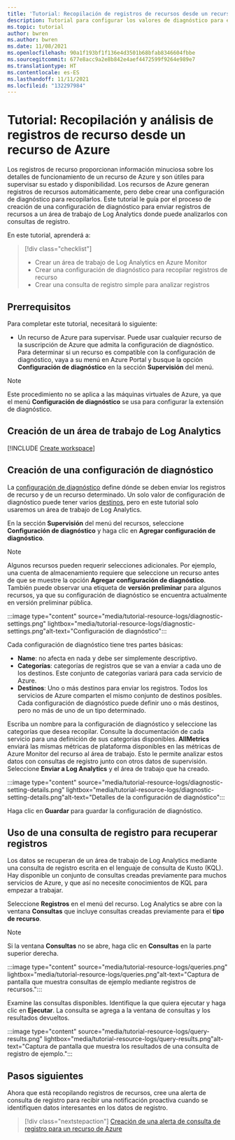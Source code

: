 ```yaml
---
title: 'Tutorial: Recopilación de registros de recursos desde un recurso de Azure'
description: Tutorial para configurar los valores de diagnóstico para enviar registros de recurso de un recurso de Azure en un área de trabajo de Log Analytics donde se puedan analizar con una consulta de registro.
ms.topic: tutorial
author: bwren
ms.author: bwren
ms.date: 11/08/2021
ms.openlocfilehash: 90a1f193bf1f136e4d3501b68bfab8346604fbbe
ms.sourcegitcommit: 677e8acc9a2e8b842e4aef4472599f9264e989e7
ms.translationtype: HT
ms.contentlocale: es-ES
ms.lasthandoff: 11/11/2021
ms.locfileid: "132297984"
---
```

# <a name="tutorial-collect-and-analyze-resource-logs-from-an-azure-resource"></a>Tutorial: Recopilación y análisis de registros de recurso desde un recurso de Azure
Los registros de recurso proporcionan información minuciosa sobre los detalles de funcionamiento de un recurso de Azure y son útiles para supervisar su estado y disponibilidad. Los recursos de Azure generan registros de recursos automáticamente, pero debe crear una configuración de diagnóstico para recopilarlos. Este tutorial le guía por el proceso de creación de una configuración de diagnóstico para enviar registros de recursos a un área de trabajo de Log Analytics donde puede analizarlos con consultas de registro.

En este tutorial, aprenderá a:

> [!div class="checklist"]
> * Crear un área de trabajo de Log Analytics en Azure Monitor
> * Crear una configuración de diagnóstico para recopilar registros de recurso 
> * Crear una consulta de registro simple para analizar registros


## <a name="prerequisites"></a>Prerrequisitos

Para completar este tutorial, necesitará lo siguiente: 

- Un recurso de Azure para supervisar. Puede usar cualquier recurso de la suscripción de Azure que admita la configuración de diagnóstico. Para determinar si un recurso es compatible con la configuración de diagnóstico, vaya a su menú en Azure Portal y busque la opción **Configuración de diagnóstico** en la sección **Supervisión** del menú.


> [!NOTE]
> Este procedimiento no se aplica a las máquinas virtuales de Azure, ya que el menú **Configuración de diagnóstico** se usa para configurar la extensión de diagnóstico.

## <a name="create-a-log-analytics-workspace"></a>Creación de un área de trabajo de Log Analytics
[!INCLUDE [Create workspace](../../../includes/azure-monitor-tutorial-workspace.md)]

## <a name="create-a-diagnostic-setting"></a>Creación de una configuración de diagnóstico
La [configuración de diagnóstico](../essentials/diagnostic-settings.md) define dónde se deben enviar los registros de recurso y de un recurso determinado. Un solo valor de configuración de diagnóstico puede tener varios [destinos](../essentials/diagnostic-settings.md#destinations), pero en este tutorial solo usaremos un área de trabajo de Log Analytics.

En la sección **Supervisión** del menú del recursos, seleccione **Configuración de diagnóstico** y haga clic en **Agregar configuración de diagnóstico**.

> [!NOTE]
> Algunos recursos pueden requerir selecciones adicionales. Por ejemplo, una cuenta de almacenamiento requiere que seleccione un recurso antes de que se muestre la opción **Agregar configuración de diagnóstico**. También puede observar una etiqueta de **versión preliminar** para algunos recursos, ya que su configuración de diagnóstico se encuentra actualmente en versión preliminar pública.

:::image type="content" source="media/tutorial-resource-logs/diagnostic-settings.png" lightbox="media/tutorial-resource-logs/diagnostic-settings.png"alt-text="Configuración de diagnóstico":::


Cada configuración de diagnóstico tiene tres partes básicas:
 
   - **Name**: no afecta en nada y debe ser simplemente descriptivo.
   - **Categorías**: categorías de registros que se van a enviar a cada uno de los destinos. Este conjunto de categorías variará para cada servicio de Azure.
   - **Destinos**: Uno o más destinos para enviar los registros. Todos los servicios de Azure comparten el mismo conjunto de destinos posibles. Cada configuración de diagnóstico puede definir uno o más destinos, pero no más de uno de un tipo determinado. 

Escriba un nombre para la configuración de diagnóstico y seleccione las categorías que desea recopilar. Consulte la documentación de cada servicio para una definición de sus categorías disponibles. **AllMetrics** enviará las mismas métricas de plataforma disponibles en las métricas de Azure Monitor del recurso al área de trabajo. Esto le permite analizar estos datos con consultas de registro junto con otros datos de supervisión. Seleccione **Enviar a Log Analytics** y el área de trabajo que ha creado. 

:::image type="content" source="media/tutorial-resource-logs/diagnostic-setting-details.png" lightbox="media/tutorial-resource-logs/diagnostic-setting-details.png"alt-text="Detalles de la configuración de diagnóstico":::

Haga clic en **Guardar** para guardar la configuración de diagnóstico.

    
 
 ## <a name="use-a-log-query-to-retrieve-logs"></a>Uso de una consulta de registro para recuperar registros
Los datos se recuperan de un área de trabajo de Log Analytics mediante una consulta de registro escrita en el lenguaje de consulta de Kusto (KQL). Hay disponible un conjunto de consultas creadas previamente para muchos servicios de Azure, y que así no necesite conocimientos de KQL para empezar a trabajar.

Seleccione **Registros** en el menú del recurso. Log Analytics se abre con la ventana **Consultas** que incluye consultas creadas previamente para el **tipo de recurso**. 

> [!NOTE]
> Si la ventana **Consultas** no se abre, haga clic en **Consultas** en la parte superior derecha. 

:::image type="content" source="media/tutorial-resource-logs/queries.png" lightbox="media/tutorial-resource-logs/queries.png"alt-text="Captura de pantalla que muestra consultas de ejemplo mediante registros de recursos.":::


Examine las consultas disponibles. Identifique la que quiera ejecutar y haga clic en **Ejecutar**. La consulta se agrega a la ventana de consultas y los resultados devueltos.

:::image type="content" source="media/tutorial-resource-logs/query-results.png" lightbox="media/tutorial-resource-logs/query-results.png"alt-text="Captura de pantalla que muestra los resultados de una consulta de registro de ejemplo.":::

## <a name="next-steps"></a>Pasos siguientes
Ahora que está recopilando registros de recursos, cree una alerta de consulta de registro para recibir una notificación proactiva cuando se identifiquen datos interesantes en los datos de registro.

> [!div class="nextstepaction"]
> [Creación de una alerta de consulta de registro para un recurso de Azure](../alerts/tutorial-log-alert.md)
